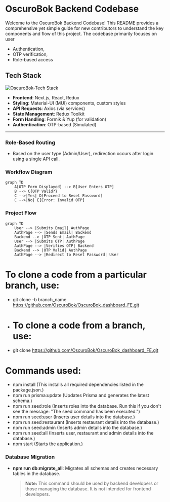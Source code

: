 # OscuroBok Backend Codebase

Welcome to the OscuroBok Backend Codebase! This README provides a comprehensive yet simple guide for new contributors to understand the key components and flow of this project. The codebase primarily focuses on user 
- Authentication, 
- OTP verification,
- Role-based access

## Tech Stack

![OscuroBok-Tech Stack](https://github.com/user-attachments/assets/23c4d751-a1a4-427d-89a7-1582465acbf7)

- **Frontend**: Next.js, React, Redux
- **Styling**: Material-UI (MUI) components, custom styles
- **API Requests**: Axios (via services)
- **State Management**: Redux Toolkit
- **Form Handling**: Formik & Yup (for validation)
- **Authentication**: OTP-based (Simulated)

---

### Role-Based Routing
- Based on the user type (Admin/User), redirection occurs after login using a single API call.

### Workflow Diagram

```mermaid
graph TD
    A[OTP Form Displayed] --> B[User Enters OTP]
    B --> C{OTP Valid?}
    C -->|Yes| D[Proceed to Reset Password]
    C -->|No| E[Error: Invalid OTP]
```

### Project Flow

```mermaid
graph TD
    User --> |Submits Email| AuthPage
    AuthPage --> |Sends Email| Backend
    Backend --> |OTP Sent| AuthPage
    User --> |Submits OTP| AuthPage
    AuthPage --> |Verifies OTP| Backend
    Backend --> |OTP Valid| AuthPage
    AuthPage --> |Redirect to Reset Password| User

```
    
# To clone a code from a particular branch, use:
* git clone -b branch_name https://github.com/OscuroBok/OscuroBok_dashboard_FE.git

* # To clone a code from a branch, use:
* git clone https://github.com/OscuroBok/OscuroBok_dashboard_FE.git

# Commands used:
* npm install (This installs all required dependencies listed in the package.json.)
* npm run prisma:update (Updates Prisma and generates the latest schema.)
* npm run seed:role (Inserts roles into the database. Run this if you don't see the message: "The seed command has been executed.")
* npm run seed:user (Inserts user details into the database.)
* npm run seed:restaurant (Inserts restaurant details into the database.)
* npm run seed:admin (Inserts admin details into the database.)
* npm run seed:all (Inserts user, restaurant and admin details into the database.)
* npm start (Starts the application.)

### Database Migration

- **npm run db:migrate_all**: Migrates all schemas and creates necessary tables in the database.
  > **Note:** This command should be used by backend developers or those managing the database. It is not intended for frontend developers.
